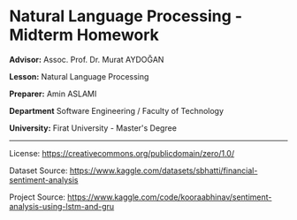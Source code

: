 # Natural Language Processing - Midterm Homework
**Advisor:** Assoc. Prof. Dr. Murat AYDOĞAN

**Lesson:** Natural Language Processing

**Preparer:** Amin ASLAMI

**Department** Software Engineering / Faculty of Technology

**University:** Firat University - Master's Degree

-------------------------------------------------------------------------------------
License: https://creativecommons.org/publicdomain/zero/1.0/

Dataset Source: https://www.kaggle.com/datasets/sbhatti/financial-sentiment-analysis

Project Source: https://www.kaggle.com/code/kooraabhinav/sentiment-analysis-using-lstm-and-gru
